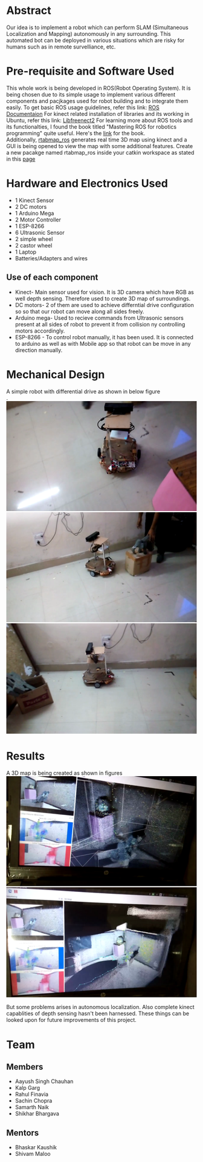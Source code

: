 # Abstract
Our idea is to implement a robot which can perform SLAM (Simultaneous Localization and Mapping) autonomously in any surrounding. This automated bot can be deployed in various situations which are risky for humans such as in remote survelliance, etc. 

# Pre-requisite and Software Used
This whole work is being developed in ROS(Robot Operating System). It is being chosen due to its simple usage to implement various different components and pacjkages used for robot  building and to integrate them easily. To get basic ROS usage guidelines, refer this link: [ROS Documentaion](http://wiki.ros.org/)
For kinect related installation of libraries and its working in Ubuntu, refer this link: [Libfreenect2](https://github.com/OpenKinect/libfreenect2)
For learning more about ROS tools and its functionalties, I found the book titled "Mastering ROS for robotics programming" quite useful. Here's the [link](https://github.com/qboticslabs/mastering_ros) for the book. </br>
Additionally, [rtabmap_ros](http://wiki.ros.org/rtabmap_ros/Tutorials/HandHeldMapping) generates real time 3D map using kinect and a GUI is being opened to view the map with some additional features.
Create a new pacakge named rtabmap_ros inside your catkin workspace as stated in this [page](https://github.com/introlab/rtabmap_ros)

# Hardware and Electronics Used
* 1 Kinect Sensor
* 2 DC motors
* 1 Arduino Mega
* 2 Motor Controller
* 1 ESP-8266
* 6 Ultrasonic Sensor
* 2 simple wheel
* 2 castor wheel
* 1 Laptop
* Batteries/Adapters and wires

## Use of each component
* Kinect- Main sensor used for vision. It is 3D camera which have RGB as well depth sensing. Therefore used to create 3D map of surroundings.
* DC motors- 2 of them are used to achieve differntial drive configuration so so that our robot can move along all sides freely. 
* Arduino mega- Used to recieve commands from Ultrasonic sensors present at all sides of robot to prevent it from collision ny controlling motors accordingly.
* ESP-8266 - To control robot manually, it has been used. It is connected to arduino as well as with Mobile app so that robot can be move in any direction manually.

# Mechanical Design
A simple robot with differential drive as shown in below figure </br>.
![alt text](/images/mech1.png)
![alt text](/images/mech2.png)
![alt text](/images/mech3.png)

# Results 
A 3D map is being created as shown in figures
![alt text](/images/implement1.png)
![alt text](/images/implement2.png)

But some problems arises in autonomous localization. Also complete kinect capablities of depth sensing hasn't been harnessed. These things can be looked upon for future improvements of this project.

# Team
## Members
* Aayush Singh Chauhan
* Kalp Garg
* Rahul Finavia
* Sachin Chopra
* Samarth Naik
* Shikhar Bhargava

## Mentors
* Bhaskar Kaushik
* Shivam Maloo

